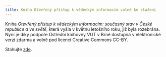 ```yaml
---
title: Kniha Otevřený přístup k vědeckým informacím volně ke stažení
---
```


Kniha *Otevřený přístup k vědeckým informacím: současný stav v České republice a
ve světě*, která vyšla v květnu letošního roku, již byla rozebrána. Nyní je díky
podpoře Ústřední knihovny VUT v Brně dostupná v elektronické verzi zdarma a
volně pod licencí Creative Commons CC-BY.

Stahujte [zde](https://dspace.vutbr.cz/handle/11012/61751).


